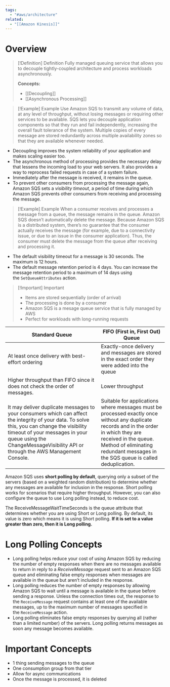 ```yaml
---
tags:
  - "#aws/architecture"
related:
  - "[[Amazon Kinesis]]"
---
```

# Overview

> [!Definition] Definition
> Fully managed queuing service that allows you to decouple tightly-coupled architecture and process workloads asynchronously.
> 
> **Concepts:**
> - [[Decoupling]]
> - [[Asynchronous Processing]]


> [!Example] Example
> Use Amazon SQS to transmit any volume of data, at any level of throughput, without losing messages or requiring other services to be available. SQS lets you decouple application components so that they run and fail independently, increasing the overall fault tolerance of the system. Multiple copies of every message are stored redundantly across multiple availability zones so that they are available whenever needed.

- Decoupling improves the system reliability of your application and makes scaling easier too.
- The asynchronous method of processing provides the necessary delay that lessens the incoming load to your web servers.  It also provides a way to reprocess failed requests in case of a system failure. 
- Immediately after the message is received, it remains in the queue. 
- To prevent other consumers from processing the message again, Amazon SQS sets a _visibility timeout_, a period of time during which Amazon SQS prevents other consumers from receiving and processing the message.

> [!Example] Example 
> When a consumer receives and processes a message from a queue, the message remains in the queue. Amazon SQS doesn’t automatically delete the message. Because Amazon SQS is a distributed system, there’s no guarantee that the consumer actually receives the message (for example, due to a connectivity issue, or due to an issue in the consumer application). Thus, the consumer must delete the message from the queue after receiving and processing it.

- The default visibility timeout for a message is 30 seconds. The maximum is 12 hours.
- The default message retention period is 4 days. You can increase the message retention period to a maximum of 14 days using the `SetQueueAttributes` action.

>[!Important] Important
>- Items are stored sequentially (order of arrival)
>- The processing is done by a consumer
>- Amazon SQS is a mesage queue service that is fully managed by AWS
>- Perfect for workloads with long-running requests 

| Standard Queue                                                                                                                                                                                                                                                    | FIFO (First in, First Out) Queue                                                                                                                                                                                                                        |
| ----------------------------------------------------------------------------------------------------------------------------------------------------------------------------------------------------------------------------------------------------------------- | -------------------------------------------------------------------------------------------------------------------------------------------------------------------------------------------------------------------------------------------------- |
| At least once delivery with best-effort ordering                                                                                                                                                                                                                  | Exactly-once delivery and messages are stored in the exact order they were added into the queue                                                                                                                                                    |
| Higher throughput than FIFO since it does not check the order of messages.                                                                                                                                                                                        | Lower throughput                                                                                                                                                                                                                                   |
| It may deliver duplicate messages to your consumers which can affect the integrity of your data. To solve this, you can change the visibility timeout of your messages in your queue using the ChangeMessageVisibility API or through the AWS Management Console. | Suitable for applications where messages must be processed exactly once without any duplicate records and in the order in which they are received in the queue. Method of eliminating redundant messages in the SQS queue is called deduplication. |


Amazon SQS uses **short polling by default**, querying only a subset of the servers (based on a weighted random distribution) to determine whether any messages are available for inclusion in the response. Short polling works for scenarios that require higher throughput. However, you can also configure the queue to use Long polling instead, to reduce cost.

The ReceiveMessageWaitTimeSeconds is the queue attribute that determines whether you are using Short or Long polling. By default, its value is zero which means it is using Short polling. **If it is set to a value greater than zero, then it is Long polling.**

# Long Polling Concepts

- Long polling helps reduce your cost of using Amazon SQS by reducing the number of empty responses when there are no messages available to return in reply to a _ReceiveMessage_ request sent to an Amazon SQS queue and eliminating false empty responses when messages are available in the queue but aren’t included in the response.
- Long polling reduces the number of empty responses by allowing Amazon SQS to wait until a message is available in the queue before sending a response. Unless the connection times out, the response to the `ReceiveMessage` request contains at least one of the available messages, up to the maximum number of messages specified in the `ReceiveMessage` action.
- Long polling eliminates false empty responses by querying all (rather than a limited number) of the servers. Long polling returns messages as soon any message becomes available.


# Important Concepts

- 1 thing sending messages to the queue
- One consumption group from that tier
- Allow for async communications
- Once the message is processed, it is deleted
